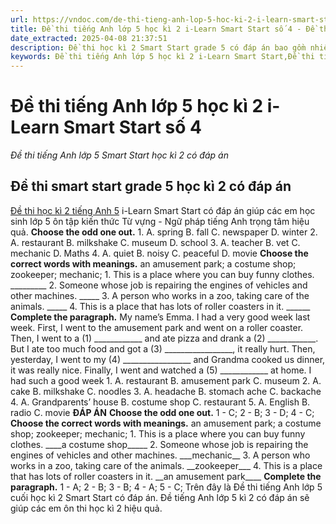 ```yaml
---
url: https://vndoc.com/de-thi-tieng-anh-lop-5-hoc-ki-2-i-learn-smart-start-so-4-295744
title: Đề thi tiếng Anh lớp 5 học kì 2 i-Learn Smart Start số 4 - Đề thi tiếng Anh lớp 5 Smart Start học kì 2 có đáp án - VnDoc.com
date_extracted: 2025-04-08 21:37:51
description: Đề thi học kì 2 Smart Start grade 5 có đáp án bao gồm nhiều dạng bài tập tiếng Anh lớp 5 khác nhau giúp các em ôn tập những kỹ năng tiếng Anh cơ bản.
keywords: Đề thi tiếng Anh lớp 5 học kì 2 i-Learn Smart Start,Đề thi tiếng Anh lớp 5 Smart Start học kì 2,đề thi smart start grade 5 học kì 2,Đề thi học kì 2 Smart Start grade 5,đề thi tiếng anh lớp 5 học kì 2,đề thi tiếng anh lớp 5 cuối học kì 2,đề tiếng anh lớp 5 kì 2,đề thi tiếng anh học kì 2 lớp 5,đề thi tiếng anh cuối kì 2 lớp 5,đề thi học kì 2 lớp 5 môn tiếng anh,đề thi học kì 2 tiếng anh lớp 5,đề kiểm tra tiếng anh lớp 5 học kì 2,đề thi tiếng anh lớp 5 cuối kì 2,đề thi tiếng anh lớp 5
---
```


# Đề thi tiếng Anh lớp 5 học kì 2 i-Learn Smart Start số 4
 _Đề thi tiếng Anh lớp 5 Smart Start học kì 2 có đáp án_
## Đề thi smart start grade 5 học kì 2 có đáp án
[Đề thi học kì 2 tiếng Anh 5](<https://vndoc.com/de-thi-hoc-ki-2-lop-5-mon-tieng-anh>) i-Learn Smart Start có đáp án giúp các em học sinh lớp 5 ôn tập kiến thức Từ vựng - Ngữ pháp tiếng Anh trọng tâm hiệu quả.
**Choose the odd one out.**
1\. A. spring B. fall C. newspaper D. winter
2\. A. restaurant B. milkshake C. museum D. school
3\. A. teacher B. vet C. mechanic D. Maths
4\. A. quiet B. noisy C. peaceful D. movie
**Choose the correct words with meanings.**
an amusement park; a costume shop; zookeeper; mechanic;
1\. This is a place where you can buy funny clothes. \_\_\_\_\_\_\_\_\_
2\. Someone whose job is repairing the engines of vehicles and other machines. \_\_\_\_\_
3\. A person who works in a zoo, taking care of the animals. \_\_\_\_\_
4\. This is a place that has lots of roller coasters in it. \_\_\_\_\_\_
**Complete the paragraph.**
My name’s Emma. I had a very good week last week. First, I went to the amusement park and went on a roller coaster. Then, I went to a \(1\) \_\_\_\_\_\_\_\_\_\_\_\_ and ate pizza and drank a \(2\) \_\_\_\_\_\_\_\_\_\_\_\_. But I ate too much food and got a \(3\) \_\_\_\_\_\_\_\_\_\_\_\_\_\_\_\_\_, it really hurt. Then, yesterday, I went to my \(4\) \_\_\_\_\_\_\_\_\_\_\_\_\_\_\_\_\_ and Grandma cooked us dinner, it was really nice. Finally, I went and watched a \(5\) \_\_\_\_\_\_\_\_\_\_\_\_ at home. I had such a good week
1\. A. restaurant B. amusement park C. museum
2\. A. cake B. milkshake C. noodles
3\. A. headache B. stomach ache C. backache
4\. A. Grandparents’ house B. costume shop C. restaurant
5\. A. English B. radio C. movie
**ĐÁP ÁN**
**Choose the odd one out.**
1 - C; 2 - B; 3 - D; 4 - C;
**Choose the correct words with meanings.**
an amusement park; a costume shop; zookeeper; mechanic;
1\. This is a place where you can buy funny clothes. \_\_\_\_a costume shop\_\_\_\_\_
2\. Someone whose job is repairing the engines of vehicles and other machines. \_\_\_mechanic\_\_
3\. A person who works in a zoo, taking care of the animals. \_\_zookeeper\_\_\_
4\. This is a place that has lots of roller coasters in it. \_\_an amusement park\_\_\_\_
**Complete the paragraph.**
1 - A; 2 - B; 3 - B; 4 - A; 5 - C;
Trên đây là Đề thi tiếng Anh lớp 5 cuối học kì 2 Smart Start có đáp án. Đề tiếng Anh lớp 5 kì 2 có đáp án sẽ giúp các em ôn thi học kì 2 hiệu quả.
